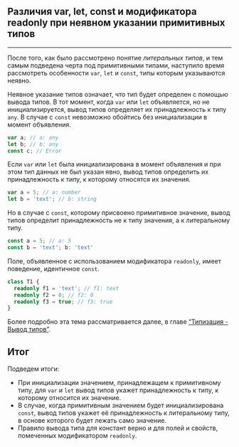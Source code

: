 ## Различия var, let, const и модификатора readonly при неявном указании примитивных типов
________________

После того, как было рассмотрено понятие *литеральных типов*, и тем самым подведена черта под примитивными типами, наступило время рассмотреть особенности `var`, `let` и `const`, типы которым указываются неявно.

Неявное указание типов означает, что тип будет определен с помощью вывода типов. В тот момент, когда `var` или `let` объявляется, но не инициализируется, вывод типов определяет их принадлежность к типу `any`. В случае с `const` невозможно обойтись без инициализации в момент объявления.

~~~~~typescript
var a; // a: any
let b; // b: any
const c; // Error
~~~~~

Если `var` или `let` была инициализирована в момент объявления и при этом тип данных не был указан явно, вывод типов определить их принадлежность к типу, к которому относятся их значения.

~~~~~typescript
var a = 5; // a: number
let b = 'text'; // b: string
~~~~~

Но в случае с `const`, которому присвоено примитивное значение, вывод типов определит принадлежность не к типу значения, а к литеральному типу.

~~~~~typescript
const a = 5; // a: 5
const b = 'text'; b: 'text'
~~~~~

Поле, объявленное с использованием модификатора `readonly`, имеет поведение, идентичное `const`. 

~~~~~typescript
class T1 {
  readonly f1 = 'text'; // f1: text
  readonly f2 = 0; // f2: 0
  readonly f3 = true; // f3: true
}
~~~~~

Более подробно эта тема рассматривается далее, в главе [“Типизация - Вывод типов”]().

## Итог

Подведем итоги:

- При инициализации значением, принадлежащем к примитивному типу, для `var` и `let` вывод типов укажет принадлежность к типу, к которому относится их значение.
- В случае, когда примитивным значением будет инициализирована `const`, вывод типов укажет её принадлежность к литеральному типу, в основе которого будет лежать само значение.
- Правило вывода типа для констант верно и для полей и свойств, помеченных модификатором `readonly`.
